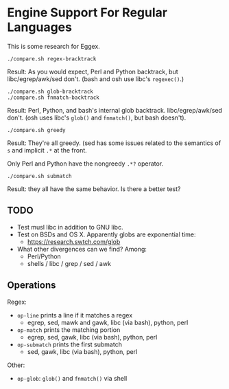 Engine Support For Regular Languages
====================================

This is some research for Eggex.

    ./compare.sh regex-bracktrack

Result: As you would expect, Perl and Python backtrack, but
libc/egrep/awk/sed don't.  (bash and osh use libc's `regexec()`.)

    ./compare.sh glob-bracktrack
    ./compare.sh fnmatch-backtrack

Result: Perl, Python, and bash's internal glob backtrack.
libc/egrep/awk/sed don't.  (osh uses libc's `glob()` and `fnmatch()`,
but bash doesn't).

    ./compare.sh greedy

Result: They're all greedy.  (sed has some issues related to the
semantics of `s` and implicit `.*` at the front.

Only Perl and Python have the nongreedy `.*?` operator.

    ./compare.sh submatch

Result: they all have the same behavior.  Is there a better test?


## TODO

- Test musl libc in addition to GNU libc.
- Test on BSDs and OS X.  Apparently globs are exponential time:
  - https://research.swtch.com/glob
- What other divergences can we find?  Among:
  - Perl/Python
  - shells / libc / grep / sed / awk

## Operations

Regex:

- `op-line` prints a line if it matches a regex
  - egrep, sed, mawk and gawk, libc (via bash), python, perl
- `op-match` prints the matching portion
  - egrep, sed, gawk, libc (via bash), python, perl
- `op-submatch` prints the first submatch
  -  sed, gawk, libc (via bash), python, perl

Other:

- `op-glob`: `glob()` and `fnmatch()` via shell

